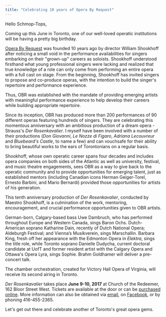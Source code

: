 ```yaml
---
title: "Celebrating 10 years of Opera By Request"
---
```


Hello Schmop-Tops, 

Coming up this June in Toronto, one of our well-loved operatic institutions will be having a pretty big birthday. 

[Opera By Request](/scene/companies/opera-by-request/) was founded 10 years ago by director William Shookhoff after noticing a small void in the performance availabilities for singers embarking on their "grown-up" careers as soloists. Shookhoff understood firsthand what young professional singers were lacking and realized that true knowledge of a role can only come from performing an entire opera with a full cast on stage. From the beginning, Shookhoff has invited singers to propose and co-produce operas, with the intention to build the singer's repertoire and performance experience. 

Thus, OBR was established with the mandate of providing emerging artists with meaningful performance experience to help develop their careers while building appropriate repertoire. 

Since its inception, OBR has produced more than 200 performances of 90 different operas featuring hundreds of singers. They are celebrating this momentous anniversary with an ambitious production of a dream opera - Strauss's *Der Rosenkavalier*. I myself have been involved with a number of their productions (*Don Giovanni*, *Le Nozze di Figaro*, *Adriana Lecouvreur* and *Bluebeard's Castle*, to name a few) and can vouchsafe for their ability to bring beautiful works to the ears of Torontonians on a regular basis. 

Shookhoff, whose own operatic career spans four decades and includes opera companies on both sides of the Atlantic as well as university, festival, and music theatre engagements, sees OBR as a way to give back to the operatic community and to provide opportunities for emerging talent, just as established mentors (including Canadian icons Herman Geiger-Torel, Ernesto Barbini, and Mario Bernardi) provided those opportunities for artists of his generation.

This tenth anniversary production of *Der Rosenkavalier*, conducted by Maestro Shookhoff, is a culmination of the work, mentoring, encouragement, and crucial performance opportunities given to OBR artists.

German-born, Calgary-based bass Uwe Dambruch, who has performed throughout Europe and Western Canada, sings Baron Ochs. Dutch-American soprano Katharine Dain, recently of Dutch National Opera; Aldeburgh Festival; and Vienna’s Musikverein, sings Marschallin. Barbara King, fresh off her appearance with the Edmonton Opera in *Elektra*, sings the title role, while Toronto soprano Danielle Dudycha, current doctoral candidate at UofT and former resident artist with the Calgary Opera and Ottawa's Opera Lyra, sings Sophie. Brahm Goldhamer will deliver a pre-concert talk.

The chamber orchestration, created for Victory Hall Opera of Virginia, will receive its second airing in Toronto.

*Der Rosenkavalier* takes place **June 9-10, 2017** at Church of the Redeemer, 162 Bloor Street West. Tickets are available at the door or can be [purchased online](http://www.obr10.ca/). More information can also be obtained via [email](mailto:operabyrequest.news@gmail.com), on [Facebook](https://www.facebook.com/events/1205546439562324/), or by phoning 416-455-2365.

Let's get out there and celebrate another of Toronto's great opera gems.
